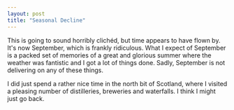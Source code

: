 ```yaml
---
layout: post
title: "Seasonal Decline"
---
```

This is going to sound horribly clichéd, but time appears to have flown by.
It's now September, which is frankly ridiculous. What I expect of September is
a packed set of memories of a great and glorious summer where the weather was
fantistic and I got a lot of things done. Sadly, September is not delivering
on any of these things.

I did just spend a rather nice time in the north bit of Scotland, where I
visited a pleasing number of distilleries, breweries and waterfalls. I think I
might just go back.
